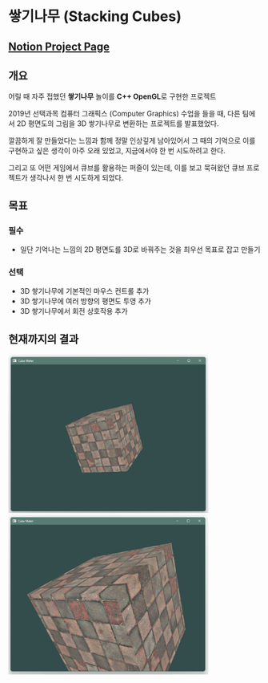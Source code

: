 # 쌓기나무 (Stacking Cubes)

## [Notion Project Page](https://habijung.notion.site/Stacking-Cubes-657d2e32e28f4cd4a65709e592dfb380?pvs=4)

## 개요

어릴 때 자주 접했던 **쌓기나무** 놀이를 **C++ OpenGL**로 구현한 프로젝트

2019년 선택과목 컴퓨터 그래픽스 (Computer Graphics) 수업을 들을 때, 다른 팀에서 2D 평면도의 그림을 3D 쌓기나무로 변환하는 프로젝트를 발표했었다.

깔끔하게 잘 만들었다는 느낌과 함께 정말 인상깊게 남아있어서 그 때의 기억으로 이를 구현하고 싶은 생각이 아주 오래 있었고, 지금에서야 한 번 시도하려고 한다.

그리고 또 어떤 게임에서 큐브를 활용하는 퍼즐이 있는데, 이를 보고 묵혀왔던 큐브 프로젝트가 생각나서 한 번 시도하게 되었다.

## 목표

### 필수

- 일단 기억나는 느낌의 2D 평면도를 3D로 바꿔주는 것을 최우선 목표로 잡고 만들기

### 선택

- 3D 쌓기나무에 기본적인 마우스 컨트롤 추가
- 3D 쌓기나무에 여러 방향의 평면도 투영 추가
- 3D 쌓기나무에서 회전 상호작용 추가

## 현재까지의 결과

<img alt="result1" width="400" src="results/result1.png">

<img alt="result2" width="400" src="results/result2.png">
